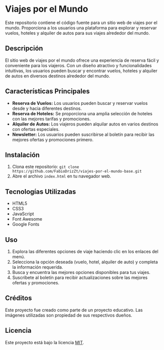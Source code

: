 # Viajes por el Mundo

Este repositorio contiene el código fuente para un sitio web de viajes por el mundo. Proporciona a los usuarios una plataforma para explorar y reservar vuelos, hoteles y alquiler de autos para sus viajes alrededor del mundo.

## Descripción

El sitio web de viajes por el mundo ofrece una experiencia de reserva fácil y conveniente para los viajeros. Con un diseño atractivo y funcionalidades intuitivas, los usuarios pueden buscar y encontrar vuelos, hoteles y alquiler de autos en diversos destinos alrededor del mundo.

## Características Principales

- **Reserva de Vuelos:** Los usuarios pueden buscar y reservar vuelos desde y hacia diferentes destinos.
- **Reserva de Hoteles:** Se proporciona una amplia selección de hoteles con las mejores tarifas y promociones.
- **Alquiler de Autos:** Los viajeros pueden alquilar autos en varios destinos con ofertas especiales.
- **Newsletter:** Los usuarios pueden suscribirse al boletín para recibir las mejores ofertas y promociones primero.

## Instalación

1. Clona este repositorio: `git clone https://github.com/FabioDrizZt/viajes-por-el-mundo-base.git`
2. Abre el archivo `index.html` en tu navegador web.

## Tecnologías Utilizadas

- HTML5
- CSS3
- JavaScript
- Font Awesome
- Google Fonts

## Uso

1. Explora las diferentes opciones de viaje haciendo clic en los enlaces del menú.
2. Selecciona la opción deseada (vuelo, hotel, alquiler de auto) y completa la información requerida.
3. Busca y encuentra las mejores opciones disponibles para tus viajes.
4. Suscríbete al boletín para recibir actualizaciones sobre las mejores ofertas y promociones.

## Créditos

Este proyecto fue creado como parte de un proyecto educativo. Las imágenes utilizadas son propiedad de sus respectivos dueños.

## Licencia

Este proyecto está bajo la licencia [MIT](https://opensource.org/licenses/MIT).
